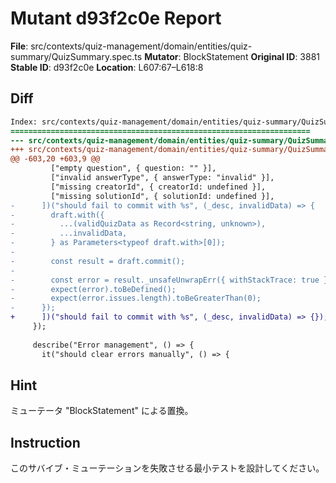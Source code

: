 # Mutant d93f2c0e Report

**File**: src/contexts/quiz-management/domain/entities/quiz-summary/QuizSummary.spec.ts
**Mutator**: BlockStatement
**Original ID**: 3881
**Stable ID**: d93f2c0e
**Location**: L607:67–L618:8

## Diff

```diff
Index: src/contexts/quiz-management/domain/entities/quiz-summary/QuizSummary.spec.ts
===================================================================
--- src/contexts/quiz-management/domain/entities/quiz-summary/QuizSummary.spec.ts	original
+++ src/contexts/quiz-management/domain/entities/quiz-summary/QuizSummary.spec.ts	mutated #3881
@@ -603,20 +603,9 @@
         ["empty question", { question: "" }],
         ["invalid answerType", { answerType: "invalid" }],
         ["missing creatorId", { creatorId: undefined }],
         ["missing solutionId", { solutionId: undefined }],
-      ])("should fail to commit with %s", (_desc, invalidData) => {
-        draft.with({
-          ...(validQuizData as Record<string, unknown>),
-          ...invalidData,
-        } as Parameters<typeof draft.with>[0]);
-
-        const result = draft.commit();
-
-        const error = result._unsafeUnwrapErr({ withStackTrace: true });
-        expect(error).toBeDefined();
-        expect(error.issues.length).toBeGreaterThan(0);
-      });
+      ])("should fail to commit with %s", (_desc, invalidData) => {});
     });
 
     describe("Error management", () => {
       it("should clear errors manually", () => {
```

## Hint

ミューテータ "BlockStatement" による置換。

## Instruction

このサバイブ・ミューテーションを失敗させる最小テストを設計してください。
